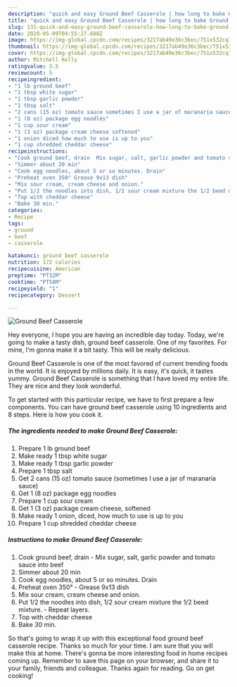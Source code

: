 ```yaml
---
description: "quick and easy Ground Beef Casserole | how long to bake Ground Beef Casserole"
title: "quick and easy Ground Beef Casserole | how long to bake Ground Beef Casserole"
slug: 131-quick-and-easy-ground-beef-casserole-how-long-to-bake-ground-beef-casserole
date: 2020-05-09T04:55:27.688Z
image: https://img-global.cpcdn.com/recipes/3217ab49e36c3bec/751x532cq70/ground-beef-casserole-recipe-main-photo.jpg
thumbnail: https://img-global.cpcdn.com/recipes/3217ab49e36c3bec/751x532cq70/ground-beef-casserole-recipe-main-photo.jpg
cover: https://img-global.cpcdn.com/recipes/3217ab49e36c3bec/751x532cq70/ground-beef-casserole-recipe-main-photo.jpg
author: Mitchell Kelly
ratingvalue: 3.5
reviewcount: 5
recipeingredient:
- "1 lb ground beef"
- "1 tbsp white sugar"
- "1 tbsp garlic powder"
- "1 tbsp salt"
- "2 cans (15 oz) tomato sauce sometimes I use a jar of maranaria sauce"
- "1 (8 oz) package egg noodles"
- "1 cup sour cream"
- "1 (3 oz) package cream cheese softened"
- "1 onion diced how much to use is up to you"
- "1 cup shredded cheddar cheese"
recipeinstructions:
- "Cook ground beef, drain  Mix sugar, salt, garlic powder and tomato sauce into beef"
- "Simmer about 20 min"
- "Cook egg noodles, about 5 or so minutes. Drain"
- "Preheat oven 350° Grease 9x13 dish"
- "Mix sour cream, cream cheese and onion."
- "Put 1/2 the noodles into dish, 1/2 sour cream mixture the 1/2 beed mixture. Repeat layers."
- "Top with cheddar cheese"
- "Bake 30 min."
categories:
- Recipe
tags:
- ground
- beef
- casserole

katakunci: ground beef casserole 
nutrition: 172 calories
recipecuisine: American
preptime: "PT32M"
cooktime: "PT58M"
recipeyield: "1"
recipecategory: Dessert

---
```



![Ground Beef Casserole](https://img-global.cpcdn.com/recipes/3217ab49e36c3bec/751x532cq70/ground-beef-casserole-recipe-main-photo.jpg)

Hey everyone, I hope you are having an incredible day today. Today, we're going to make a tasty dish, ground beef casserole. One of my favorites. For mine, I'm gonna make it a bit tasty. This will be really delicious.



Ground Beef Casserole is one of the most favored of current trending foods in the world. It is enjoyed by millions daily. It is easy, it's quick, it tastes yummy. Ground Beef Casserole is something that I have loved my entire life. They are nice and they look wonderful.


To get started with this particular recipe, we have to first prepare a few components. You can have ground beef casserole using 10 ingredients and 8 steps. Here is how you cook it.

<!--inarticleads1-->

##### The ingredients needed to make Ground Beef Casserole:

1. Prepare 1 lb ground beef
1. Make ready 1 tbsp white sugar
1. Make ready 1 tbsp garlic powder
1. Prepare 1 tbsp salt
1. Get 2 cans (15 oz) tomato sauce (sometimes I use a jar of maranaria sauce)
1. Get 1 (8 oz) package egg noodles
1. Prepare 1 cup sour cream
1. Get 1 (3 oz) package cream cheese, softened
1. Make ready 1 onion, diced, how much to use is up to you
1. Prepare 1 cup shredded cheddar cheese




<!--inarticleads2-->

##### Instructions to make Ground Beef Casserole:

1. Cook ground beef, drain  - Mix sugar, salt, garlic powder and tomato sauce into beef
1. Simmer about 20 min
1. Cook egg noodles, about 5 or so minutes. Drain
1. Preheat oven 350° - Grease 9x13 dish
1. Mix sour cream, cream cheese and onion.
1. Put 1/2 the noodles into dish, 1/2 sour cream mixture the 1/2 beed mixture. - Repeat layers.
1. Top with cheddar cheese
1. Bake 30 min.




So that's going to wrap it up with this exceptional food ground beef casserole recipe. Thanks so much for your time. I am sure that you will make this at home. There's gonna be more interesting food in home recipes coming up. Remember to save this page on your browser, and share it to your family, friends and colleague. Thanks again for reading. Go on get cooking!
